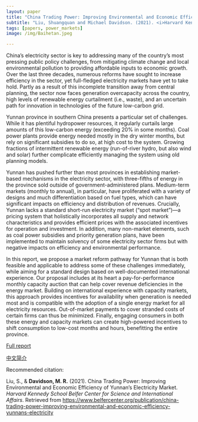 ```yaml
---
layout: paper
title: "China Trading Power: Improving Environmental and Economic Efficiency of Yunnan’s Electricity Market"
subtitle: "Liu, Shuangquan and Michael Davidson. (2021). <i>Harvard Kennedy School Belfer Center for Science and International Affairs</i>."
tags: [papers, power_markets]
image: /img/Baihetan.jpeg

---
```


China’s electricity sector is key to addressing many of the country’s most pressing public policy challenges, from mitigating climate change and local environmental pollution to providing affordable inputs to economic growth. Over the last three decades, numerous reforms have sought to increase efficiency in the sector, yet full-fledged electricity markets have yet to take hold. Partly as a result of this incomplete transition away from central planning, the sector now faces generation overcapacity across the country, high levels of renewable energy curtailment (i.e., waste), and an uncertain path for innovation in technologies of the future low-carbon grid.

Yunnan province in southern China presents a particular set of challenges. While it has plentiful hydropower resources, it regularly curtails large amounts of this low-carbon energy (exceeding 20% in some months). Coal power plants provide energy needed mostly in the dry winter months, but rely on significant subsidies to do so, at high cost to the system. Growing fractions of intermittent renewable energy (run-of-river hydro, but also wind and solar) further complicate efficiently managing the system using old planning models.

Yunnan has pushed further than most provinces in establishing market-based mechanisms in the electricity sector, with three-fifths of energy in the province sold outside of government-administered plans. Medium-term markets (monthly to annual), in particular, have proliferated with a variety of designs and much differentiation based on fuel types, which can have significant impacts on efficiency and distribution of revenues. Crucially, Yunnan lacks a standard short-run electricity market (“spot market”)—a pricing system that holistically incorporates all supply and network characteristics and provides efficient prices with the associated incentives for operation and investment. In addition, many non-market elements, such as coal power subsidies and priority generation plans, have been implemented to maintain solvency of some electricity sector firms but with negative impacts on efficiency and environmental performance.

In this report, we propose a market reform pathway for Yunnan that is both feasible and applicable to address some of these challenges immediately, while aiming for a standard design based on well-documented international experience. Our proposal includes at its heart a pay-for-performance monthly capacity auction that can help cover revenue deficiencies in the energy market. Building on international experience with capacity markets, this approach provides incentives for availability when generation is needed most and is compatible with the adoption of a single energy market for all electricity resources. Out-of-market payments to cover stranded costs of certain firms can thus be minimized. Finally, engaging consumers in both these energy and capacity markets can create high-powered incentives to shift consumption to low-cost months and hours, benefitting the entire province.


[Full report](https://www.belfercenter.org/publication/china-trading-power-improving-environmental-and-economic-efficiency-yunnans-electricity)

[中文简介](/2021-03-18-china-trading-power-yunnan-electricity-market-cn/)


Recommended citation:

Liu, S., & **Davidson, M. R.** (2021). China Trading Power: Improving Environmental and Economic Efficiency of Yunnan’s Electricity Market. _Harvard Kennedy School Belfer Center for Science and International Affairs_. Retrieved from https://www.belfercenter.org/publication/china-trading-power-improving-environmental-and-economic-efficiency-yunnans-electricity



